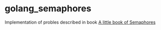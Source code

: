# golang_semaphores


Implementation of probles described in book [A little book of Semaphores](http://greenteapress.com/semaphores/LittleBookOfSemaphores.pdf)
